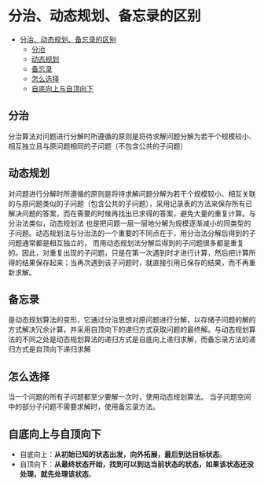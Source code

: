 分治、动态规划、备忘录的区别
===
<!-- TOC -->

- [分治、动态规划、备忘录的区别](#分治动态规划备忘录的区别)
  - [分治](#分治)
  - [动态规划](#动态规划)
  - [备忘录](#备忘录)
  - [怎么选择](#怎么选择)
  - [自底向上与自顶向下](#自底向上与自顶向下)

<!-- /TOC -->

## 分治
分治算法对问题进行分解时所遵循的原则是将待求解问题分解为若干个规模较小、相互独立且与原问题相同的子问题（不包含公共的子问题）


## 动态规划
对问题进行分解时所遵循的原则是将待求解问题分解为若干个规模较小、相互关联的与原问题类似的子问题（包含公共的子问题），采用记录表的方法来保存所有已解决问题的答案，而在需要的时候再找出已求得的答案，避免大量的重复计算。与分治法类似，动态规划法 也是把问题一层一层地分解为规模逐渐减小的同类型的子问题。动态规划法与分治法的一个重要的不同点在于，用分治法分解后得到的子问题通常都是相互独立的， 而用动态规划法分解后得到的子问题很多都是重复的。因此，对重复出现的子问题，只是在第一次遇到时才进行计算，然后把计算所得的结果保存起来；当再次遇到该子问题时，就直接引用已保存的结果，而不再重新求解。


## 备忘录
是动态规划算法的变形，它通过分治思想对原问题进行分解，以存储子问题的解的方式解决冗余计算，并采用自顶向下的递归方式获取问题的最终解。与动态规划算法的不同之处是动态规划算法的递归方式是自底向上递归求解，而备忘录方法的递归方式是自顶向下递归求解


## 怎么选择
当一个问题的所有子问题都至少要解一次时，使用动态规划算法。 
当子问题空间中的部分子问题不需要求解时，使用备忘录方法。 

## 自底向上与自顶向下 
- 自底向上：**从初始已知的状态出发，向外拓展，最后到达目标状态**。 
- 自顶向下：**从最终状态开始，找到可以到达当前状态的状态，如果该状态还没处理，就先处理该状态**。